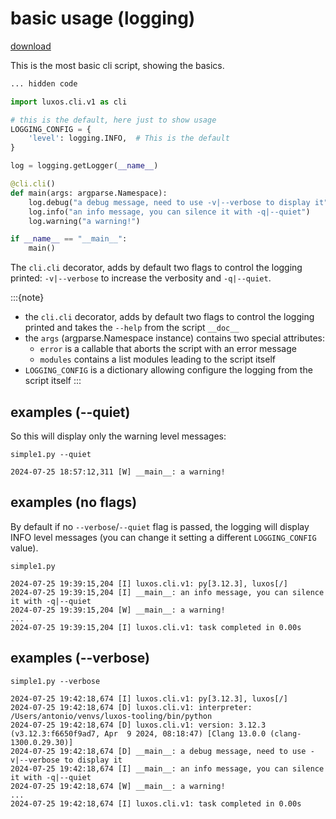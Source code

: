 # basic usage (logging)
[download](_static/simple1.py)

This is the most basic cli script, showing the basics.

```python
... hidden code

import luxos.cli.v1 as cli

# this is the default, here just to show usage
LOGGING_CONFIG = {
    'level': logging.INFO,  # This is the default
}

log = logging.getLogger(__name__)

@cli.cli()
def main(args: argparse.Namespace):
    log.debug("a debug message, need to use -v|--verbose to display it")
    log.info("an info message, you can silence it with -q|--quiet")
    log.warning("a warning!")

if __name__ == "__main__":
    main()
```

The `cli.cli` decorator, adds by default two flags to control the logging
printed: `-v|--verbose` to increase the verbosity and `-q|--quiet`.

:::{note}
- the `cli.cli` decorator, adds by default two flags 
  to control the logging printed and takes the `--help` from the script `__doc__`
- the `args` (argparse.Namespace instance) contains two special attributes:
    - `error` is a callable that aborts the script with an error message
    - `modules` contains a list modules leading to the script itself
- `LOGGING_CONFIG` is a dictionary allowing configure the logging from the script itself
:::

## examples (--quiet)

So this will display only the warning level messages:
```shell
simple1.py --quiet

2024-07-25 18:57:12,311 [W] __main__: a warning!
```

## examples (no flags)

By default if no `--verbose`/`--quiet` flag is passed, the logging will display INFO 
level messages (you can change it setting a different `LOGGING_CONFIG` value).
```shell
simple1.py

2024-07-25 19:39:15,204 [I] luxos.cli.v1: py[3.12.3], luxos[/]
2024-07-25 19:39:15,204 [I] __main__: an info message, you can silence it with -q|--quiet
2024-07-25 19:39:15,204 [W] __main__: a warning!
...
2024-07-25 19:39:15,204 [I] luxos.cli.v1: task completed in 0.00s
```

## examples (--verbose)

```shell
simple1.py --verbose

2024-07-25 19:42:18,674 [I] luxos.cli.v1: py[3.12.3], luxos[/]
2024-07-25 19:42:18,674 [D] luxos.cli.v1: interpreter: /Users/antonio/venvs/luxos-tooling/bin/python
2024-07-25 19:42:18,674 [D] luxos.cli.v1: version: 3.12.3 (v3.12.3:f6650f9ad7, Apr  9 2024, 08:18:47) [Clang 13.0.0 (clang-1300.0.29.30)]
2024-07-25 19:42:18,674 [D] __main__: a debug message, need to use -v|--verbose to display it
2024-07-25 19:42:18,674 [I] __main__: an info message, you can silence it with -q|--quiet
2024-07-25 19:42:18,674 [W] __main__: a warning!
...
2024-07-25 19:42:18,674 [I] luxos.cli.v1: task completed in 0.00s
```